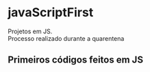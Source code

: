 # javaScriptFirst

Projetos em JS.     
Processo realizado durante a quarentena           
  
## Primeiros códigos feitos em JS       
<br>          
